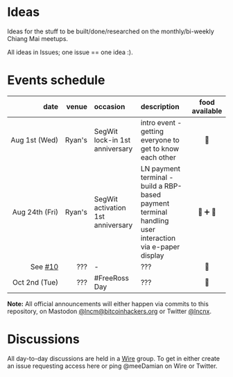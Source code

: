 # Ideas

Ideas for the stuff to be built/done/researched on the monthly/bi-weekly Chiang Mai meetups.

All ideas in Issues; one issue == one idea :).

# Events schedule

| date | venue | occasion | description | food available | 
|-:|-:|:-|:-|:-:|
| Aug&nbsp;1st&nbsp;(Wed) | Ryan's | SegWit lock-in 1st anniversary | intro event - getting everyone to get to know each other | 🥩|
| Aug&nbsp;24th&nbsp;(Fri) | Ryan's | SegWit activation 1st anniversary | LN payment terminal - build a RBP-based payment terminal handling user interaction via e-paper display | 🥩&nbsp;➕&nbsp;🥃 |
| See [#10] | ??? | - | ??? | 🥩|
| Oct&nbsp;2nd&nbsp;(Tue) | ??? | #FreeRoss Day | ??? | 🥩|

**Note:** All official announcements will either happen via commits to this repository, on Mastodon [@lncm@bitcoinhackers.org] or Twitter [@lncnx].

[#10]: https://github.com/lncm/ideas/issues/10
[@lncm@bitcoinhackers.org]: https://bitcoinhackers.org/@lncm
[@lncnx]: https://twitter.com/lncnx

# Discussions

All day-to-day discussions are held in a [Wire](https://wire.com/en/download/) group. To get in either create an issue requesting access here or ping @meeDamian on Wire or Twitter.
